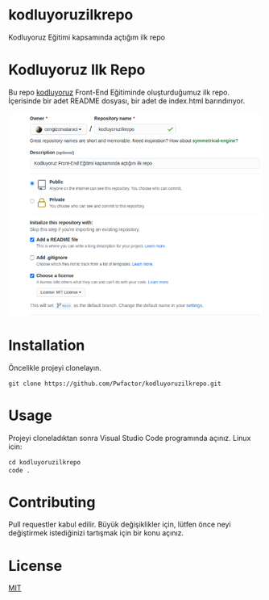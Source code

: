# kodluyoruzilkrepo
Kodluyoruz Eğitimi kapsamında açtığım ilk repo
# Kodluyoruz Ilk Repo
Bu repo [kodluyoruz](https://kodluyoruz.org/tr/kodluyoruz/) Front-End Eğitiminde oluşturduğumuz ilk repo. İçerisinde bir adet README dosyası, bir adet de index.html barındırıyor.

![](https://raw.githubusercontent.com/Kodluyoruz/taskforce/main/git/odev1/figures/github.png)
# Installation
Öncelikle projeyi clonelayın.
```
git clone https://github.com/Pwfactor/kodluyoruzilkrepo.git
```
# Usage
Projeyi cloneladıktan sonra Visual Studio Code programında açınız.
Linux icin: 
```
cd kodluyoruzilkrepo
code .

```
# Contributing
Pull requestler kabul edilir. Büyük değişiklikler için, lütfen önce neyi değiştirmek istediğinizi tartışmak için bir konu açınız.
# License
[MIT](https://choosealicense.com/licenses/mit/)